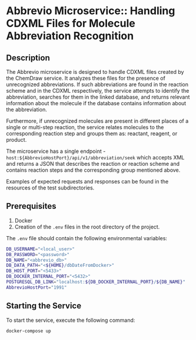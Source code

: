 # Abbrevio Microservice:: Handling CDXML Files for Molecule Abbreviation Recognition

## Description
The Abbrevio microservice is designed to handle CDXML files created by the ChemDraw service. It analyzes these files for the presence of unrecognized abbreviations. If such abbreviations are found in the reaction scheme and in the CDXML respectively, the service attempts to identify the abbreviation, searches for them in the linked database, and returns relevant information about the molecule if the database contains information about the abbreviation.

Furthermore, if unrecognized molecules are present in different places of a single or multi-step reaction, the service relates molecules to the corresponding reaction step and groups them as: reactant, reagent, or product.

The microservice has a single endpoint - `host:${AbbrevioHostPort}/api/v1/abbreviation/seek` which accepts XML and returns a JSON that describes the reaction or reaction scheme and contains reaction steps and the corresponding group mentioned above.

Examples of expected requests and responses can be found in the resources of the test subdirectories.

## Prerequisites
1. Docker
2. Creation of the `.env` files in the root directory of the project.

The `.env` file should contain the following environmental variables:
```bash
DB_USERNAME="<local_user>"
DB_PASSWORD="<password>"
DB_NAME="<abbrevio_db>"
DB_DATA_PATH="<${HOME}/dbDateFromDocker>"
DB_HOST_PORT="<5433>"
DB_DOCKER_INTERNAL_PORT="<5432>"
POSTGRESQL_DB_LINK="localhost:${DB_DOCKER_INTERNAL_PORT}/${DB_NAME}"
AbbrevioHostPort="1991"
```

## Starting the Service
To start the service, execute the following command:
```bash
docker-compose up
```

